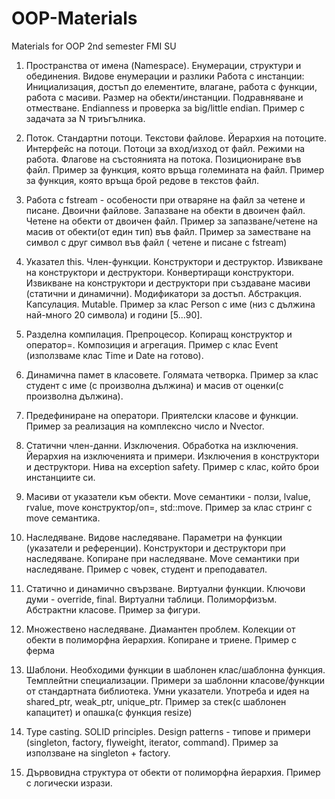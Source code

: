 # OOP-Materials
Materials for OOP 2nd semester FMI SU

1. Пространства от имена (Namespace). Енумерации, структури и обединения. Видове енумерации и
разлики
Работа с инстанции: Инициализация, достъп до елементите, влагане, работа с функции, работа с
масиви.
Размер на обекти/инстанции. Подравняване и отместване. Endianness и проверка за big/little endian.
Пример с задачата за N триъгълника.

2. Поток. Стандартни потоци. Текстови файлове. Йерархия на потоците. Интерфейс на потоци.
Потоци за вход/изход от файл. Режими на работа. Флагове на състоянията на потока.
Позициониране във файл.
Пример за функция, която връща големината на файл.
Пример за функция, която връща брой редове в текстов файл.

3. Работа с fstream - особености при отваряне на файл за четене и писане.
Двоични файлове. Запазване на обекти в двоичен файл. Четене на обекти от двоичен файл.
Пример за запазване/четене на масив от обекти(от един тип) във файл.
Пример за заместване на символ с друг символ във файл ( четене и писане с fstream)

4. Указател this. Член-функции. Конструктори и деструктор. Извикване на конструктори и
деструктори. Конвертиращи конструктори. Извикване на конструктори и деструктори при
създаване масиви (статични и динамични). Модификатори за достъп. Абстракция. Капсулация.
Mutable.
Пример за клас Person с име (низ с дължина най-много 20 символа) и години [5...90].

5. Разделна компилация. Препроцесор. Копиращ конструктор и оператор=. Композиция и агрегация.
Пример с клас Event (използваме клас Time и Date на готово).

6. Динамична памет в класовете. Голямата четворка.
Пример за клас студент с име (с произволна дължина) и масив от оценки(с произволна дължина).

7. Предефиниране на оператори. Приятелски класове и функции.
Пример за реализация на комплексно число и Nvector.

8. Статични член-данни. Изключения. Обработка на изключения. Йерархия на изключенията и
примери. Изключения в конструктори и деструктори. Нива на exception safety.
Пример с клас, който брои инстанциите си.

9. Масиви от указатели към обекти. Move семантики - ползи, lvalue, rvalue, move конструктор/оп=,
std::move. Пример за клас стринг с move семантика.

10. Наследяване. Видове наследяване. Параметри на функции (указатели и референции).
Конструктори и деструктори при наследяване. Копиране при наследяване. Move семантики при
наследяване.
Пример с човек, студент и преподавател.

11. Статично и динамично свързване. Виртуални функции. Ключови думи - override, final. Виртуални
таблици. Полиморфизъм. Абстрактни класове.
Пример за фигури.

12. Множествено наследяване. Диамантен проблем.
Колекции от обекти в полиморфна йерархия. Копиране и триене.
Пример с ферма

13. Шаблони. Необходими функции в шаблонен клас/шаблонна функция. Темплейтни специализации.
Примери за шаблонни класове/функции от стандартната библиотека.
Умни указатели. Употреба и идея на shared_ptr, weak_ptr, unique_ptr.
Пример за стек(с шаблонен капацитет) и опашка(с функция resize)

14. Type casting. SOLID principles. Design patterns - типове и примери (singleton, factory, flyweight, iterator,
command).
Пример за използване на singleton + factory.

15. Дървовидна структура от обекти от полиморфна йерархия.
Пример с логически изрази.
